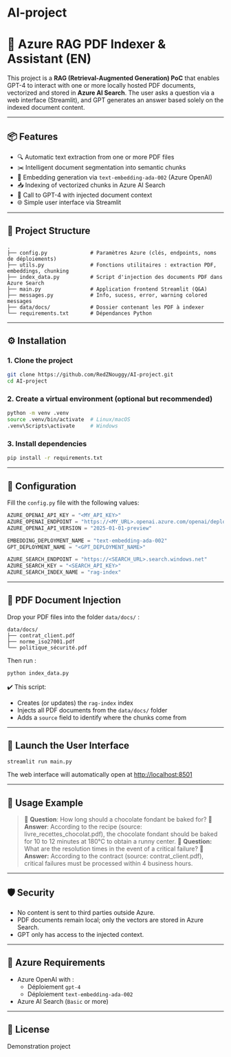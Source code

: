 # AI-project

# 🧠 Azure RAG PDF Indexer & Assistant (EN)

This project is a **RAG (Retrieval-Augmented Generation) PoC** that enables GPT-4 to interact with one or more locally hosted PDF documents, vectorized and stored in **Azure AI Search**. The user asks a question via a web interface (Streamlit), and GPT generates an answer based solely on the indexed document content.

---

## 📦 Features

- 🔍 Automatic text extraction from one or more PDF files
- ✂️ Intelligent document segmentation into semantic chunks
- 🔢 Embedding generation via `text-embedding-ada-002` (Azure OpenAI)
- 📥 Indexing of vectorized chunks in Azure AI Search
- 💬 Call to GPT-4 with injected document context
- 🌐 Simple user interface via Streamlit

---

## 📁 Project Structure

```
.
├── config.py              # Paramètres Azure (clés, endpoints, noms de déploiements)
├── utils.py               # Fonctions utilitaires : extraction PDF, embeddings, chunking
├── index_data.py          # Script d'injection des documents PDF dans Azure Search
├── main.py                # Application frontend Streamlit (Q&A)
├── messages.py            # Info, sucess, error, warning colored messages
├── data/docs/             # Dossier contenant les PDF à indexer
└── requirements.txt       # Dépendances Python
```

---

## ⚙️ Installation

### 1. Clone the project

```bash
git clone https://github.com/RedZNouggy/AI-project.git
cd AI-project
```

### 2. Create a virtual environment (optional but recommended)

```bash
python -m venv .venv
source .venv/bin/activate  # Linux/macOS
.venv\Scripts\activate     # Windows
```

### 3. Install dependencies

```bash
pip install -r requirements.txt
```

---

## 🔐 Configuration

Fill the `config.py` file with the following values:

```python
AZURE_OPENAI_API_KEY = "<MY_API_KEY>"
AZURE_OPENAI_ENDPOINT = "https://<MY_URL>.openai.azure.com/openai/deployments/gpt-4/chat/completions?api-version=2025-01-01-preview"
AZURE_OPENAI_API_VERSION = "2025-01-01-preview"

EMBEDDING_DEPLOYMENT_NAME = "text-embedding-ada-002"
GPT_DEPLOYMENT_NAME = "<GPT_DEPLOYMENT_NAME>"

AZURE_SEARCH_ENDPOINT = "https://<SEARCH_URL>.search.windows.net"
AZURE_SEARCH_KEY = "<SEARCH_API_KEY>"
AZURE_SEARCH_INDEX_NAME = "rag-index"
```

---

## 📄 PDF Document Injection

Drop your PDF files into the folder `data/docs/` :

```
data/docs/
├── contrat_client.pdf
├── norme_iso27001.pdf
└── politique_sécurité.pdf
```

Then run :

```bash
python index_data.py
```

✔️ This script:
- Creates (or updates) the `rag-index` index
- Injects all PDF documents from the `data/docs/` folder
- Adds a `source` field to identify where the chunks come from

---

## 💬 Launch the User Interface

```bash
streamlit run main.py
```

The web interface will automatically open at [http://localhost:8501](http://localhost:8501)

---

## 🧠 Usage Example

> 💬 **Question**: How long should a chocolate fondant be baked for?
> 🤖 **Answer**: According to the recipe (source: livre_recettes_chocolat.pdf), the chocolate fondant should be baked for 10 to 12 minutes at 180°C to obtain a runny center.
> 💬 **Question:** What are the resolution times in the event of a critical failure?
> 🤖 **Answer:** According to the contract (source: contrat_client.pdf), critical failures must be processed within 4 business hours.

---

## 🛡️ Security

- No content is sent to third parties outside Azure.
- PDF documents remain local; only the vectors are stored in Azure Search.
- GPT only has access to the injected context.

---

## 📌 Azure Requirements

- Azure OpenAI with :
  - Déploiement `gpt-4`
  - Déploiement `text-embedding-ada-002`
- Azure AI Search (`Basic` or more)

---

## 📃 License

Demonstration project
